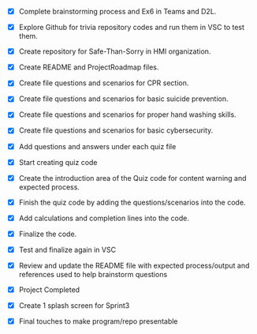 - [x] Complete brainstorming process and Ex6 in Teams and D2L.
- [x] Explore Github for trivia repository codes and run them in VSC to test them.
- [x] Create repository for Safe-Than-Sorry in HMI organization.
- [x] Create README and ProjectRoadmap files.
- [x] Create file questions and scenarios for CPR section.
- [x] Create file questions and scenarios for basic suicide prevention.
- [x] Create file questions and scenarios for proper hand washing skills.
- [x] Create file questions and scenarios for basic cybersecurity.
- [x] Add questions and answers under each quiz file
- [x] Start creating quiz code
- [x] Create the introduction area of the Quiz code for content warning and expected process.
- [x] Finish the quiz code by adding the questions/scenarios into the code.
- [x] Add calculations and completion lines into the code.
- [x] Finalize the code.
- [x] Test and finalize again in VSC
- [x] Review and update the README file with expected process/output and references used to help brainstorm questions
- [x] Project Completed
- [x] Create 1 splash screen for Sprint3
- [x] Final touches to make program/repo presentable 

      
